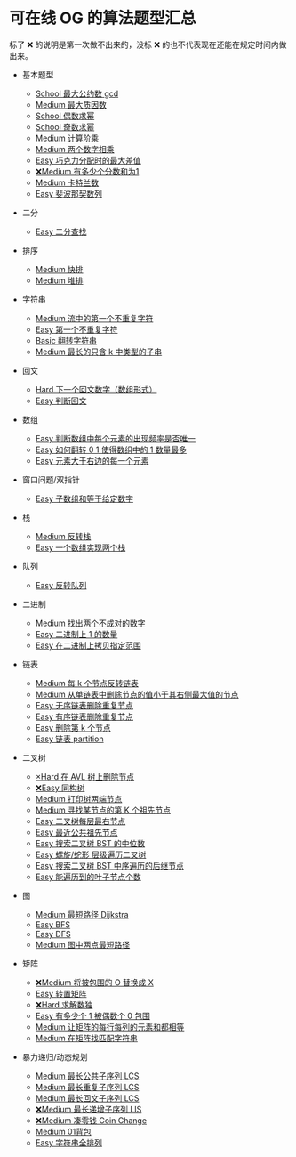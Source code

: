 # 可在线 OG 的算法题型汇总

标了 ❌ 的说明是第一次做不出来的，没标 ❌ 的也不代表现在还能在规定时间内做出来。

- 基本题型
    - [School 最大公约数 gcd](https://practice.geeksforgeeks.org/problems/gcd-of-two-numbers3459/0)
    - [Medium 最大质因数](https://practice.geeksforgeeks.org/problems/largest-prime-factor2601/1)
    - [School 偶数求幂](https://practice.geeksforgeeks.org/problems/power-of-pow-even-number5440/1?page=4&difficulty[]=-2&sortBy=submissions)
    - [School 奇数求幂](https://practice.geeksforgeeks.org/problems/power-of-pow-odd-numbers1103/1?page=5&difficulty[]=-2&sortBy=submissions)
    - [Medium 计算阶乘](https://practice.geeksforgeeks.org/problems/power-of-numbers-1587115620/1)
    - [Medium 两个数字相乘](https://practice.geeksforgeeks.org/problems/multiply-two-strings/1)
    - [Easy 巧克力分配时的最大差值](https://practice.geeksforgeeks.org/problems/chocolate-distribution-problem3825/1)
    - [❌Medium 有多少个分数和为1](https://practice.geeksforgeeks.org/problems/fraction-pairs-with-sum-1/1)
    - [Medium 卡特兰数](https://practice.geeksforgeeks.org/problems/nth-catalan-number0817/1)
    - [Easy 斐波那契数列](https://practice.geeksforgeeks.org/problems/nth-fibonacci-number1335/1)

- 二分
    - [Easy 二分查找](https://practice.geeksforgeeks.org/problems/number-of-occurrence2259/1)

- 排序
    - [Medium 快排](https://practice.geeksforgeeks.org/problems/quick-sort/1)
    - [Medium 堆排](https://practice.geeksforgeeks.org/problems/heap-sort/1)

- 字符串
    - [Medium 流中的第一个不重复字符](https://practice.geeksforgeeks.org/problems/first-non-repeating-character-in-a-stream1216/1)
    - [Easy 第一个不重复字符](https://practice.geeksforgeeks.org/problems/non-repeating-character-1587115620/1)
    - [Basic 翻转字符串](https://practice.geeksforgeeks.org/problems/reverse-a-string/1)
    - [Medium 最长的只含 k 中类型的子串](https://practice.geeksforgeeks.org/problems/longest-k-unique-characters-substring0853/1)
- 回文
    - [Hard 下一个回文数字（数组形式）](https://practice.geeksforgeeks.org/problems/next-smallest-palindrome4740/1)
    - [Easy 判断回文](https://practice.geeksforgeeks.org/problems/palindrome-string0817/1)

- 数组
    - [Easy 判断数组中每个元素的出现频率是否唯一](https://practice.geeksforgeeks.org/problems/unique-frequencies-of-not/1)
    - [Easy 如何翻转 0 1 使得数组中的 1 数量最多](https://practice.geeksforgeeks.org/problems/flip-bits0240/1)
    - [Easy 元素大于右边的每一个元素](https://practice.geeksforgeeks.org/problems/leaders-in-an-array-1587115620/1)

- 窗口问题/双指针
    - [Easy 子数组和等于给定数字](https://practice.geeksforgeeks.org/problems/subarray-with-given-sum-1587115621/1)

- 栈
    - [Medium 反转栈](https://practice.geeksforgeeks.org/problems/reverse-a-stack/1)
    - [Easy 一个数组实现两个栈](https://practice.geeksforgeeks.org/problems/implement-two-stacks-in-an-array/1)

- 队列
    - [Easy 反转队列](https://practice.geeksforgeeks.org/problems/queue-reversal/1)

- 二进制
    - [Medium 找出两个不成对的数字](https://practice.geeksforgeeks.org/problems/finding-the-numbers0215/1)
    - [Easy 二进制上 1 的数量](https://practice.geeksforgeeks.org/problems/set-bits0143/1)
    - [Easy 在二进制上拷贝指定范围](https://practice.geeksforgeeks.org/problems/copy-set-bits-in-range0623/1)

- 链表
    - [Medium 每 k 个节点反转链表](https://practice.geeksforgeeks.org/problems/reverse-a-linked-list-in-groups-of-given-size/1)
    - [Medium 从单链表中删除节点的值小于其右侧最大值的节点](https://practice.geeksforgeeks.org/problems/delete-nodes-having-greater-value-on-right/1)
    - [Easy 无序链表删除重复节点](https://practice.geeksforgeeks.org/problems/remove-duplicates-from-an-unsorted-linked-list/1)
    - [Easy 有序链表删除重复节点](https://practice.geeksforgeeks.org/problems/remove-duplicate-element-from-sorted-linked-list/1)
    - [Easy 删除第 k 个节点](https://practice.geeksforgeeks.org/problems/delete-a-node-in-single-linked-list/1)
    - [Easy 链表 partition](https://practice.geeksforgeeks.org/problems/given-a-linked-list-of-0s-1s-and-2s-sort-it/1)

- 二叉树
    - [×Hard 在 AVL 树上删除节点](https://practice.geeksforgeeks.org/problems/avl-tree-deletion/1)
    - [❌Easy 同构树](https://practice.geeksforgeeks.org/problems/check-if-tree-is-isomorphic/1)
    - [Medium 打印树两端节点](https://practice.geeksforgeeks.org/problems/leftmost-and-rightmost-nodes-of-binary-tree/1)
    - [Medium 寻找某节点的第 K 个祖先节点](https://practice.geeksforgeeks.org/problems/kth-ancestor-in-a-tree/1)
    - [Easy 二叉树每层最右节点](https://practice.geeksforgeeks.org/problems/right-view-of-binary-tree/1)
    - [Easy 最近公共祖先节点](https://practice.geeksforgeeks.org/problems/lowest-common-ancestor-in-a-bst/1)
    - [Easy 搜索二叉树 BST 的中位数](https://practice.geeksforgeeks.org/problems/median-of-bst/1)
    - [Easy 螺旋/蛇形 层级遍历二叉树](https://practice.geeksforgeeks.org/problems/level-order-traversal-in-spiral-form/1)
    - [Easy 搜索二叉树 BST 中序遍历的后继节点](https://practice.geeksforgeeks.org/problems/inorder-successor-in-bst/1)
    - [Easy 能遍历到的叶子节点个数](https://practice.geeksforgeeks.org/problems/leaf-under-budget/1)

- 图
    - [Medium 最短路径 Dijkstra](https://practice.geeksforgeeks.org/problems/shortest-path-in-undirected-graph/1)
    - [Easy BFS](https://practice.geeksforgeeks.org/problems/bfs-traversal-of-graph/1)
    - [Easy DFS](https://practice.geeksforgeeks.org/problems/depth-first-traversal-for-a-graph/1)
    - [Medium 图中两点最短路径](https://practice.geeksforgeeks.org/problems/shortest-source-to-destination-path3544/1)

- 矩阵
    - [❌Medium 将被包围的 O 替换成 X](https://practice.geeksforgeeks.org/problems/replace-os-with-xs0052/1)
    - [Easy 转置矩阵](https://practice.geeksforgeeks.org/problems/transpose-of-matrix-1587115621/1)
    - [❌Hard 求解数独](https://practice.geeksforgeeks.org/problems/solve-the-sudoku-1587115621/1)
    - [Easy 有多少个 1 被偶数个 0 包围](https://practice.geeksforgeeks.org/problems/surround-the-1s2505/1)
    - [Medium 让矩阵的每行每列的元素和都相等](https://practice.geeksforgeeks.org/problems/make-matrix-beautiful-1587115620/1)
    - [Medium 在矩阵找匹配字符串](https://practice.geeksforgeeks.org/problems/find-the-string-in-grid0111/1)

- 暴力递归/动态规划
    - [Medium 最长公共子序列 LCS](https://practice.geeksforgeeks.org/problems/longest-common-subsequence-1587115620/1)
    - [Medium 最长重复子序列 LCS](https://practice.geeksforgeeks.org/problems/longest-repeating-subsequence2004/1)
    - [Medium 最长回文子序列 LCS](https://practice.geeksforgeeks.org/problems/longest-palindromic-subsequence-1612327878/1)
    - [❌Medium 最长递增子序列 LIS](https://practice.geeksforgeeks.org/problems/longest-increasing-subsequence-1587115620/1)
    - [❌Medium 凑零钱 Coin Change](https://practice.geeksforgeeks.org/problems/coin-change2448/1)
    - [Medium 01背包](https://practice.geeksforgeeks.org/problems/0-1-knapsack-problem0945/1)
    - [Easy 字符串全排列](https://practice.geeksforgeeks.org/problems/permutations-of-a-given-string-1587115620/1)
